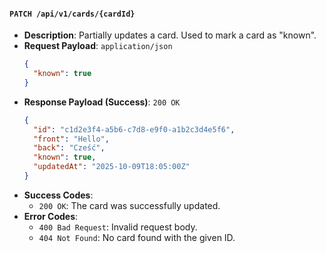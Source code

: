 #### `PATCH /api/v1/cards/{cardId}`

-   **Description**: Partially updates a card. Used to mark a card as "known".
-   **Request Payload**: `application/json`
    ```json
    {
      "known": true
    }
    ```
-   **Response Payload (Success)**: `200 OK`
    ```json
    {
      "id": "c1d2e3f4-a5b6-c7d8-e9f0-a1b2c3d4e5f6",
      "front": "Hello",
      "back": "Cześć",
      "known": true,
      "updatedAt": "2025-10-09T18:05:00Z"
    }
    ```
-   **Success Codes**:
    -   `200 OK`: The card was successfully updated.
-   **Error Codes**:
    -   `400 Bad Request`: Invalid request body.
    -   `404 Not Found`: No card found with the given ID.